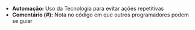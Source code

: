 - **Automação:** Uso da Tecnologia para evitar ações repetitivas
- **Comentário (#):** Nota no código em que outros programadores podem se guiar
